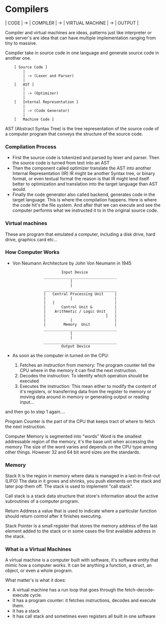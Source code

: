 # Compilers

| CODE | -> | COMPILER | -> | VIRTUAL MACHINE | -> | OUTPUT |

Compiler and virtual machines are ideas, patterns just like interpreter or web server's are idea that can have multiple implementation
ranging from tiny to massive.

Compiler take in source code in one language and generate source code in another one.

        [ Source Code ]
            |
            | -> (Lexer and Parser)
            |
        [   AST ]
            |
            | -> (Optimizer)
            |
        [   Internal Representation ]
            |
            | -> (Code Generator)
            |
        [   Machine Code ]

AST (Abstract Syntax Tree)
is the tree representation of the source code of a computer program that conveys the structure of the source code.

### Compilation Process

- First the source code is tokenized and parsed by lexer and parser. Then the source code is turned from text into an AST
- Then the component called optimizer translate the AST into another Internal Representation (IR)
  IR might be another Syntax tree, or binary format, or even textual format the reason is that IR might lend itself better to optimization
  and translation into the target language than AST would.
- Finally the code generator also called backend, generates code in the target language. This is where the compilation happens.
  Here is where the code hit's the file system. And after that we can execute and see the computer performs what we instructed it to
  in the original source code.

### Virtual machines

These are program that emulated a computer, including a disk drive, hard drive, graphics card etc...

### How Computer Works

- Von Neumann Architecture by John Von Neumann in 1945

                            Input Device
                    _________________________________
                                |
                                |
                    _________________________________
                    |   Central Processing Unit     |
                    |           |                   |
                    |   [                           |
                    |       Control Unit &          |
                    |    Arithmetic / Logic Unit    |
                    |                           ]   |
                    |           |                   |
                    |        Memory  Unit           |
                    _________________________________
                                |
                                |
                    _________________________________
                            Output Device

- As soon as the computer in turned on the CPU:

  1. Fetches an instruction from memory: The program counter tell the CPU where in the memory it can find the next instruction.
  2. Decodes the instruction: To identify which operation should be executed
  3. Executes the instruction: This mean either to modify the content of it's registers, or transferring data from the register to memory
     or moving data around in memory or generating output or reading input...

and then go to step 1 again....

Program Counter
is the part of the CPU that keeps tract of where to fetch the next instruction.

Computer Memory is segmented into "words"
Word is the smallest addressable region of the memory, it's the base unit when accessing the memory
The size of the word varies and depends on the CPU type among other things. However 32 and 64 bit word sizes are the standards.

### Memory

Stack
It is the region in memory where data is managed in a last-in-first-out (LIFO)
The data in it grows and shrinks, you push elements on the stack and later pop them off. The stack is used to implement "call stack".

Call stack
is a stack data structure that store's information about the active subroutines of a computer program.

Return Address
a value that is used to indicate where a particular function should return control after it finishes executing.

Stack Pointer
is a small register that stores the memory address of the last element added to the stack or in some cases the first available address in the stack.

### What is a Virtual Machines

A virtual machine is a computer built with software, it's software entity that mimic how a computer works.
It can be anything a function, a struct, an object, or even a whole program.

What matter's is what it does:

- A virtual machine has a run loop that goes through the fetch-decode-execute cycle.
- It has a program counter: it fetches instructions, decodes and execute them.
- It has a stack
- It has call stack and sometimes even registers all built in one software
